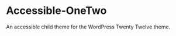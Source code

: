Accessible-OneTwo
=================

An accessible child theme for the WordPress Twenty Twelve theme.